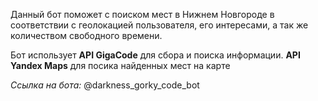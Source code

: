 Данный бот поможет с поиском мест в Нижнем Новгороде в соответствии с геолокацией пользователя, его интересами, а так же количеством свободного времени.

Бот использует <b>API GigaCode</b> для сбора и поиска информации.
<b>API Yandex Maps</b> для посика найденных мест на карте

<i>Ссылка на бота:</i> @darkness_gorky_code_bot
